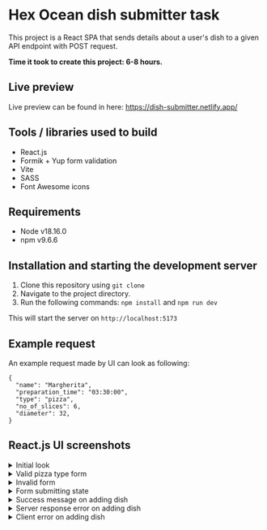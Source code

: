 # Hex Ocean dish submitter task

This project is a React SPA that sends details about a user's dish to a given API endpoint with POST request.

<b>Time it took to create this project: 6-8 hours.</b>

## Live preview

Live preview can be found in here: https://dish-submitter.netlify.app/

## Tools / libraries used to build

- React.js
- Formik + Yup form validation
- Vite
- SASS
- Font Awesome icons

## Requirements

- Node v18.16.0
- npm v9.6.6

## Installation and starting the development server

1. Clone this repository using `git clone`
2. Navigate to the project directory.
3. Run the following commands: `npm install` and `npm run dev`

This will start the server on `http://localhost:5173`

## Example request

An example request made by UI can look as following:

```
{
  "name": "Margherita",
  "preparation_time": "03:30:00",
  "type": "pizza",
  "no_of_slices": 6,
  "diameter": 32,
}
```

## React.js UI screenshots

<details>
<summary>
Initial look
</summary>
<img src="https://github.com/Oskru/hexocean-task/assets/78699146/4d16a602-1f6b-43cf-9b33-06bf6c5aec3a" alt="initial look"/>
</details>

<details>
<summary>
Valid pizza type form
</summary>
<img src="https://github.com/Oskru/hexocean-task/assets/78699146/1e43773f-7a13-4150-953f-ad8292d419c4" alt="valid pizza type form"/>
</details>

<details>
<summary>
Invalid form
</summary>
<img src="https://github.com/Oskru/hexocean-task/assets/78699146/9007ef3b-547a-4d37-b6d7-cee0660dc960" alt="invalid form"/>
</details>

<details>
<summary>
Form submitting state
</summary>
<img src="https://github.com/Oskru/hexocean-task/assets/78699146/4661a3f4-6d21-419d-b957-5c7a9b483ff2" alt="form submitting state"/>
</details>

<details>
<summary>
Success message on adding dish
</summary>
<img src="https://github.com/Oskru/hexocean-task/assets/78699146/87264564-1c4a-4441-a1e1-e6ccd9fe2141" alt="success message"/>
</details>

<details>
<summary>
Server response error on adding dish
</summary>
<img src="https://github.com/Oskru/hexocean-task/assets/78699146/14d35ad3-cec9-424e-956f-c2bde03108ed" alt="server error message"/>
</details>

<details>
<summary>
Client error on adding dish
</summary>
<img src="https://github.com/Oskru/hexocean-task/assets/78699146/a7e0c139-29fc-4fea-bb7f-0fe85feb45ef" alt="client error message"/>
</details>
